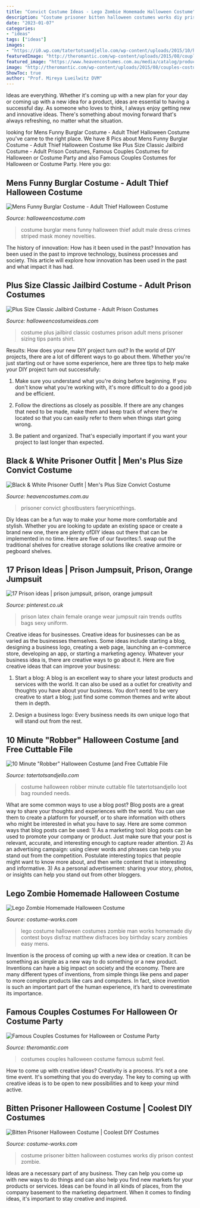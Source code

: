 ```yaml
---
title: "Convict Costume Ideas - Lego Zombie Homemade Halloween Costume"
description: "Costume prisoner bitten halloween costumes works diy prison contest zombie"
date: "2023-01-07"
categories:
- "ideas"
tags: ["ideas"]
images:
- "https://i0.wp.com/tatertotsandjello.com/wp-content/uploads/2015/10/halloween.costume.idea_.tatertotsandjello-3.jpg?resize=650%2C867"
featuredImage: "http://theromantic.com/wp-content/uploads/2015/08/couples-costumes.jpg"
featured_image: "https://www.heavencostumes.com.au/media/catalog/product/cache/3ca7c4de79fd9294a778cbfdebc9dde4/r/u/rub-17308-plus-size-mens-convict-prisoner-fancy-dress-costume-700_1.jpg"
image: "http://theromantic.com/wp-content/uploads/2015/08/couples-costumes.jpg"
ShowToc: true
author: "Prof. Mireya Lueilwitz DVM"
---
```



Ideas are everything. Whether it's coming up with a new plan for your day or coming up with a new idea for a product, ideas are essential to having a successful day. As someone who loves to think, I always enjoy getting new and innovative ideas. There's something about moving forward that's always refreshing, no matter what the situation.

	

		
looking for Mens Funny Burglar Costume - Adult Thief Halloween Costume you've came to the right place. We have 8 Pics about Mens Funny Burglar Costume - Adult Thief Halloween Costume like Plus Size Classic Jailbird Costume - Adult Prison Costumes, Famous Couples Costumes for Halloween or Costume Party and also Famous Couples Costumes for Halloween or Costume Party. Here you go:
		
    
## Mens Funny Burglar Costume - Adult Thief Halloween Costume

<img loading=lazy src="http://images.halloweencostume.com/products/4084/1-1/mens-funny-burglar-costume.jpg" onerror="this.onerror=null;this.src='https://tse4.mm.bing.net/th?id=OIP.psO_vbMDN0uTfVKCrfAg-QHaKl&amp;pid=15.1';" alt="Mens Funny Burglar Costume - Adult Thief Halloween Costume">

_Source: halloweencostume.com_

>costume burglar mens funny halloween thief adult male dress crimes striped mask money novelties. 

	

The history of innovation: How has it been used in the past?
Innovation has been used in the past to improve technology, business processes and society. This article will explore how innovation has been used in the past and what impact it has had.

    
## Plus Size Classic Jailbird Costume - Adult Prison Costumes

<img loading=lazy src="http://images.halloweencostumeideas.com/products/5185/1-1/plus-size-classic-jailbird-costume.jpg" onerror="this.onerror=null;this.src='https://tse1.mm.bing.net/th?id=OIP.h5BxNZYh_4yrrhIjIk5Q_AHaKl&amp;pid=15.1';" alt="Plus Size Classic Jailbird Costume - Adult Prison Costumes">

_Source: halloweencostumeideas.com_

>costume plus jailbird classic costumes prison adult mens prisoner sizing tips pants shirt. 

	

Results: How does your new DIY project turn out?
In the world of DIY projects, there are a lot of different ways to go about them. Whether you're just starting out or have some experience, here are three tips to help make your DIY project turn out successfully:
1. Make sure you understand what you're doing before beginning. If you don't know what you're working with, it's more difficult to do a good job and be efficient.

2. Follow the directions as closely as possible. If there are any changes that need to be made, make them and keep track of where they're located so that you can easily refer to them when things start going wrong.

3. Be patient and organized. That's especially important if you want your project to last longer than expected.

    
## Black &amp; White Prisoner Outfit | Men&#039;s Plus Size Convict Costume

<img loading=lazy src="https://www.heavencostumes.com.au/media/catalog/product/cache/3ca7c4de79fd9294a778cbfdebc9dde4/r/u/rub-17308-plus-size-mens-convict-prisoner-fancy-dress-costume-700_1.jpg" onerror="this.onerror=null;this.src='https://tse4.mm.bing.net/th?id=OIP.DjRmzdOsEccDqmlGDzFI5AHaKt&amp;pid=15.1';" alt="Black &amp; White Prisoner Outfit | Men&#039;s Plus Size Convict Costume">

_Source: heavencostumes.com.au_

>prisoner convict ghostbusters faerynicethings. 

	

Diy Ideas can be a fun way to make your home more comfortable and stylish. Whether you are looking to update an existing space or create a brand new one, there are plenty ofDIY ideas out there that can be implemented in no time. Here are five of our favorites:1. swap out the traditional shelves for creative storage solutions like creative armoire or pegboard shelves.
    
## 17 Prison Ideas | Prison Jumpsuit, Prison, Orange Jumpsuit

<img loading=lazy src="https://i.pinimg.com/236x/2b/6c/90/2b6c9098ca6e000e90657795d6ba043b--pvc-uniform.jpg" onerror="this.onerror=null;this.src='https://tse1.mm.bing.net/th?id=OIP._E2WJgsyDNo61fqw6HCtqAAAAA&amp;pid=15.1';" alt="17 Prison ideas | prison jumpsuit, prison, orange jumpsuit">

_Source: pinterest.co.uk_

>prison latex chain female orange wear jumpsuit rain trends outfits bags sexy uniform. 

	

Creative ideas for businesses.
Creative ideas for businesses can be as varied as the businesses themselves. Some ideas include starting a blog, designing a business logo, creating a web page, launching an e-commerce store, developing an app, or starting a marketing agency. Whatever your business idea is, there are creative ways to go about it. Here are five creative ideas that can improve your business:
1. Start a blog: A blog is an excellent way to share your latest products and services with the world. It can also be used as a outlet for creativity and thoughts you have about your business. You don’t need to be very creative to start a blog; just find some common themes and write about them in depth.

2. Design a business logo: Every business needs its own unique logo that will stand out from the rest.

    
## 10 Minute &quot;Robber&quot; Halloween Costume [and Free Cuttable File

<img loading=lazy src="https://i0.wp.com/tatertotsandjello.com/wp-content/uploads/2015/10/halloween.costume.idea_.tatertotsandjello-3.jpg?resize=650%2C867" onerror="this.onerror=null;this.src='https://tse3.mm.bing.net/th?id=OIP.c_F0BfcWCE1CplTGbqP2hgHaJ4&amp;pid=15.1';" alt="10 Minute &quot;Robber&quot; Halloween Costume [and Free Cuttable File">

_Source: tatertotsandjello.com_

>costume halloween robber minute cuttable file tatertotsandjello loot bag rounded needs. 

	

What are some common ways to use a blog post?
Blog posts are a great way to share your thoughts and experiences with the world. You can use them to create a platform for yourself, or to share information with others who might be interested in what you have to say. Here are some common ways that blog posts can be used: 1) As a marketing tool: blog posts can be used to promote your company or product. Just make sure that your post is relevant, accurate, and interesting enough to capture reader attention. 2) As an advertising campaign: using clever words and phrases can help you stand out from the competition. Postulate interesting topics that people might want to know more about, and then write content that is interesting and informative. 3) As a personal advertisement: sharing your story, photos, or insights can help you stand out from other bloggers.

    
## Lego Zombie Homemade Halloween Costume

<img loading=lazy src="http://photos.costume-works.com/full/legozombie.jpg" onerror="this.onerror=null;this.src='https://tse3.mm.bing.net/th?id=OIP.XL2n4wQq-WfSeAIv6E9wTQHaJ4&amp;pid=15.1';" alt="Lego Zombie Homemade Halloween Costume">

_Source: costume-works.com_

>lego costume halloween costumes zombie man works homemade diy contest boys disfraz matthew disfraces boy birthday scary zombies easy mens. 

	

Invention is the process of coming up with a new idea or creation. It can be something as simple as a new way to do something or a new product. Inventions can have a big impact on society and the economy. There are many different types of inventions, from simple things like pens and paper to more complex products like cars and computers. In fact, since invention is such an important part of the human experience, it’s hard to overestimate its importance.

    
## Famous Couples Costumes For Halloween Or Costume Party

<img loading=lazy src="http://theromantic.com/wp-content/uploads/2015/08/couples-costumes.jpg" onerror="this.onerror=null;this.src='https://tse4.mm.bing.net/th?id=OIP.J_EOFmUIGPKQaj_2tStQ8AHaKl&amp;pid=15.1';" alt="Famous Couples Costumes for Halloween or Costume Party">

_Source: theromantic.com_

>costumes couples halloween costume famous submit feel. 

	

How to come up with creative ideas?
Creativity is a process. It's not a one time event. It's something that you do everyday. The key to coming up with creative ideas is to be open to new possibilities and to keep your mind active.

    
## Bitten Prisoner Halloween Costume | Coolest DIY Costumes

<img loading=lazy src="https://photos.costume-works.com/full/bitten_prisoner4.jpg" onerror="this.onerror=null;this.src='https://tse3.mm.bing.net/th?id=OIP.iwcGLMYhYqS-j3eyt5PG4gHaQd&amp;pid=15.1';" alt="Bitten Prisoner Halloween Costume | Coolest DIY Costumes">

_Source: costume-works.com_

>costume prisoner bitten halloween costumes works diy prison contest zombie. 

	

Ideas are a necessary part of any business. They can help you come up with new ways to do things and can also help you find new markets for your products or services. Ideas can be found in all kinds of places, from the company basement to the marketing department. When it comes to finding ideas, it's important to stay creative and inspired.

